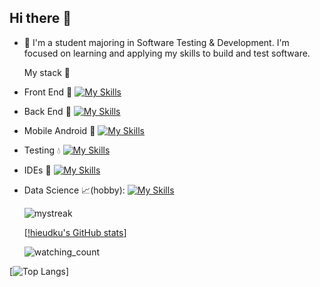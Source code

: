 ## Hi there 👋

<!--
**hieudku/hieuDku** is a ✨ _special_ ✨ repository because its `README.md` (this file) appears on your GitHub profile.

Here are some ideas to get you started:
-->
- 🔭 I'm a student majoring in Software Testing & Development. I'm focused on learning and applying my skills to build and test software.

  My stack :open_file_folder:
  
- Front End :gift: 
      [![My Skills](https://skillicons.dev/icons?i=js,react,html,css)](https://skillicons.dev)



- Back End :electric_plug: 
      [![My Skills](https://skillicons.dev/icons?i=java,cs,dotnet,nodejs)](https://skillicons.dev)



- Mobile Android :moyai:
      [![My Skills](https://skillicons.dev/icons?i=androidstudio,java,gradle)](https://skillicons.dev)



- Testing :droplet:
      [![My Skills](https://skillicons.dev/icons?i=nodejs,selenium)](https://skillicons.dev)



- IDEs :hammer:
      [![My Skills](https://skillicons.dev/icons?i=visualstudio,vscode,androidstudio,unity)](https://skillicons.dev)



- Data Science :chart_with_upwards_trend:(hobby):
      [![My Skills](https://skillicons.dev/icons?i=anaconda,r,py)](https://skillicons.dev)


  
  


  <img src="https://github-readme-streak-stats.herokuapp.com/?user=hieudku&theme=tokyonight" alt="mystreak"/>
  
  [[!hieudku's GitHub stats](https://github-readme-stats.vercel.app/api/top-langs?username=hieudku&hide=html,scss,stylus,blade,jupyter%20notebook,python,css,shell,batchfile,dockerfile,typescript&theme=algolia&show_icons=true)]

  <img src="https://widgetbite.com/stats/hieudku" alt="watching_count" />
  
[![Top Langs](https://github-readme-stats.vercel.app/api?username=hieudku&theme=algolia&show_icons=true)]


  



